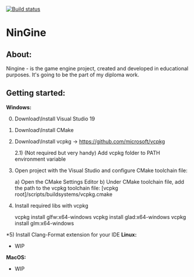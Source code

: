 [![Build status](https://ci.appveyor.com/api/projects/status/27urplajamdjcs67?svg=true)](https://ci.appveyor.com/project/malynovskiy/ningine)
# NinGine

## About:
Ningine - is the game engine project, created and developed in educational purposes. It's going to be the part of my diploma work. 

## Getting started:
**Windows:**

0) Download\Install Visual Studio 19
1) Download\Install CMake
2) Download\Install vcpkg -> https://github.com/microsoft/vcpkg

	2.1) (Not required but very handy) Add vcpkg folder to PATH environment variable
3) Open project with the Visual Studio and configure CMake toolchain file:
	
	a) Open the CMake Settings Editor
	b) Under CMake toolchain file, add the path to the vcpkg toolchain file:
		[vcpkg root]/scripts/buildsystems/vcpkg.cmake
4) Install required libs with vcpkg
	
	vcpkg install glfw:x64-windows
	vcpkg install glad:x64-windows
	vcpkg install glm:x64-windows

*5) Install Clang-Format extension for your IDE
**Linux:**

 - WIP

**MacOS:**

 - WIP
